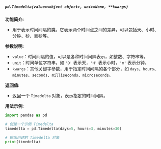 ##### `pd.Timedelta(value=<object object>, unit=None, **kwargs)`
**功能简介:**
- 用于表示时间间隔的类。它表示两个时间点之间的差异，可以包括天、小时、分钟、秒、毫秒等。

**参数说明:**
- `value`：时间间隔的值，可以是各种时间间隔表示，如整数、字符串等。
- `unit`：时间单位字符串，如 `'D'` 表示天，`'H'` 表示小时，`'m'` 表示分钟。
- `kwargs`：其他关键字参数，用于指定时间间隔的各个部分，如 `days`、`hours`、`minutes`、`seconds`、`milliseconds`、`microseconds`。

**返回值:**
- 返回一个 `Timedelta` 对象，表示指定的时间间隔。

**用法示例:**
```python
import pandas as pd

# 创建一个示例 Timedelta
timedelta = pd.Timedelta(days=5, hours=3, minutes=30)

# 输出创建的 Timedelta 对象
print(timedelta)
```
